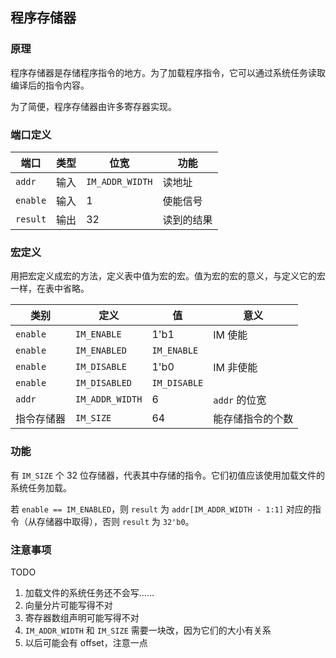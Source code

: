 ## 程序存储器

### 原理

程序存储器是存储程序指令的地方。为了加载程序指令，它可以通过系统任务读取编译后的指令内容。

为了简便，程序存储器由许多寄存器实现。

### 端口定义

端口 | 类型 | 位宽 | 功能
--- | --- | --- | ---
`addr` | 输入 | `IM_ADDR_WIDTH` | 读地址
`enable` | 输入 | 1 | 使能信号
`result` | 输出 | 32 | 读到的结果

### 宏定义

用把宏定义成宏的方法，定义表中值为宏的宏。值为宏的宏的意义，与定义它的宏一样，在表中省略。

类别 | 定义 | 值 | 意义
--- | --- | --- | ---
`enable` | `IM_ENABLE` | 1'b1 | IM 使能
`enable` | `IM_ENABLED` | `IM_ENABLE` | 
`enable` | `IM_DISABLE` | 1'b0 | IM 非使能
`enable` | `IM_DISABLED` | `IM_DISABLE` | 
`addr` | `IM_ADDR_WIDTH` | 6 | `addr` 的位宽
指令存储器 | `IM_SIZE` | 64 | 能存储指令的个数

### 功能

有 `IM_SIZE` 个 32 位存储器，代表其中存储的指令。它们初值应该使用加载文件的系统任务加载。

若 `enable == IM_ENABLED`，则 `result` 为 `addr[IM_ADDR_WIDTH - 1:1]` 对应的指令（从存储器中取得），否则 `result` 为 `32'b0`。

### 注意事项

TODO

1. 加载文件的系统任务还不会写……
2. 向量分片可能写得不对
3. 寄存器数组声明可能写得不对
4. `IM_ADDR_WIDTH` 和 `IM_SIZE` 需要一块改，因为它们的大小有关系
5. 以后可能会有 offset，注意一点

